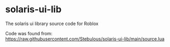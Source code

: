 # solaris-ui-lib
The solaris ui library source code for Roblox

Code was found from: https://raw.githubusercontent.com/Stebulous/solaris-ui-lib/main/source.lua
